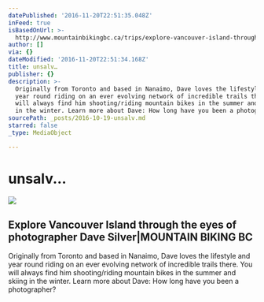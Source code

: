 ```yaml
---
datePublished: '2016-11-20T22:51:35.048Z'
inFeed: true
isBasedOnUrl: >-
  http://www.mountainbikingbc.ca/trips/explore-vancouver-island-through-the-eyes-of-photographer-dave-silver/
author: []
via: {}
dateModified: '2016-11-20T22:51:34.168Z'
title: unsalv…
publisher: {}
description: >-
  Originally from Toronto and based in Nanaimo, Dave loves the lifestyle and
  year round riding on an ever evolving network of incredible trails there. You
  will always find him shooting/riding mountain bikes in the summer and skiing
  in the winter. Learn more about Dave: How long have you been a photographer?
sourcePath: _posts/2016-10-19-unsalv.md
starred: false
_type: MediaObject

---
```

# unsalv...

<article style=""><img src="http://www.mountainbikingbc.ca/wp-content/uploads/2016/08/Profile-pic-BCBR-2016-MRiga-Day-4-2314.jpg" /><h1>Explore Vancouver Island through the eyes of photographer Dave Silver|MOUNTAIN BIKING BC</h1><p>Originally from Toronto and based in Nanaimo, Dave loves the lifestyle and year round riding on an ever evolving network of incredible trails there. You will always find him shooting/riding mountain bikes in the summer and skiing in the winter. Learn more about Dave: How long have you been a photographer?</p></article>